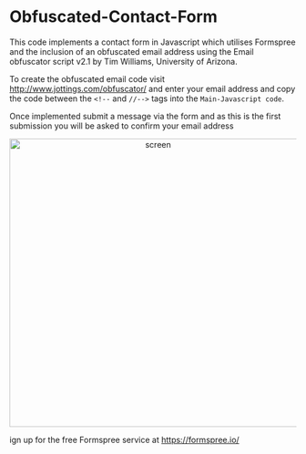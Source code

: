 # Obfuscated-Contact-Form

This code implements a contact form in Javascript which utilises Formspree and the inclusion of an obfuscated email address using the Email obfuscator script v2.1 by Tim Williams, University of Arizona.

To create the obfuscated email code visit http://www.jottings.com/obfuscator/ and enter your email address and copy the code between the `<!--` and `//-->` tags into the ```Main-Javascript code```.

Once implemented submit a message via the form and as this is the first submission you will be asked to confirm your email address

<p align="center">
  <img src="https://user-images.githubusercontent.com/21248753/36389885-baad01fe-1598-11e8-89df-e2bb3674506f.png" width="506" alt="screen">
</p>

ign up for the free Formspree service at https://formspree.io/
